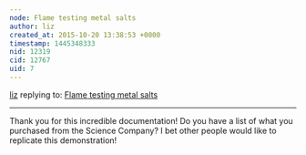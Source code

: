 ```yaml
---
node: Flame testing metal salts
author: liz
created_at: 2015-10-20 13:38:53 +0000
timestamp: 1445348333
nid: 12319
cid: 12767
uid: 7
---
```




[liz](../profile/liz) replying to: [Flame testing metal salts](../notes/kgradow1/10-19-2015/pyrotechnics-101-flame-testing-metal-salts)

----
Thank you for this incredible documentation! Do you have a list of what you purchased from the Science Company? I bet other people would like to replicate this demonstration!